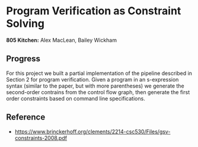 # Program Verification as Constraint Solving
**805 Kitchen:** Alex MacLean, Bailey Wickham

## Progress
For this project we built a partial implementation of the pipeline described in Section 2 for program verification. Given a program in an s-expression syntax (similar to the paper, but with more parentheses) we generate the second-order contrains from the control flow graph, then generate the first order constraints based on command line specifications. 

## Reference

- https://www.brinckerhoff.org/clements/2214-csc530/Files/gsv-constraints-2008.pdf
